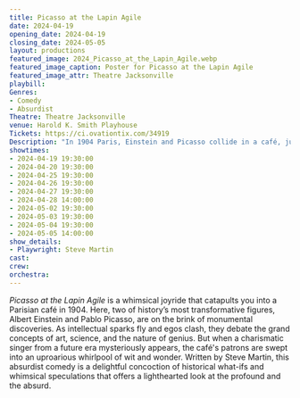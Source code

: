 ```yaml
---
title: Picasso at the Lapin Agile
date: 2024-04-19
opening_date: 2024-04-19
closing_date: 2024-05-05
layout: productions
featured_image: 2024_Picasso_at_the_Lapin_Agile.webp
featured_image_caption: Poster for Picasso at the Lapin Agile
featured_image_attr: Theatre Jacksonville
playbill:
Genres:
- Comedy
- Absurdist
Theatre: Theatre Jacksonville
venue: Harold K. Smith Playhouse
Tickets: https://ci.ovationtix.com/34919
Description: "In 1904 Paris, Einstein and Picasso collide in a café, just before their groundbreaking work reshapes the world. As they spar over big ideas, a time-warped singer joins, adding a twist of the unexpected."
showtimes:
- 2024-04-19 19:30:00
- 2024-04-20 19:30:00
- 2024-04-25 19:30:00
- 2024-04-26 19:30:00
- 2024-04-27 19:30:00
- 2024-04-28 14:00:00
- 2024-05-02 19:30:00
- 2024-05-03 19:30:00
- 2024-05-04 19:30:00
- 2024-05-05 14:00:00
show_details:
- Playwright: Steve Martin
cast:
crew:
orchestra:
---
```

*Picasso at the Lapin Agile* is a whimsical joyride that catapults you into a Parisian café in 1904. Here, two of history’s most transformative figures, Albert Einstein and Pablo Picasso, are on the brink of monumental discoveries. As intellectual sparks fly and egos clash, they debate the grand concepts of art, science, and the nature of genius. But when a charismatic singer from a future era mysteriously appears, the café's patrons are swept into an uproarious whirlpool of wit and wonder. Written by Steve Martin, this absurdist comedy is a delightful concoction of historical what-ifs and whimsical speculations that offers a lighthearted look at the profound and the absurd.
